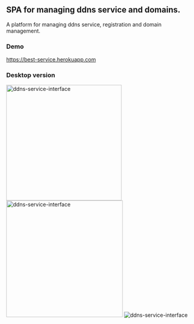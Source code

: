 ## SPA for managing ddns service and domains.  
A platform for managing ddns service, registration and domain management.  

### Demo
https://best-service.herokuapp.com  

### Desktop version

<img src="https://lh3.googleusercontent.com/Hp7fN5wYfiEpHk7YNbCTPHTR5mtbkn28YDHA3ktDSqjfBJlPL_8yw99flyWl-0ilzCw-ANf4UVqrRDVT_658UWSBbqzOgd8IEhMRoJ-enohcQ7st5itLV7xd5frrkp6ttLYIzll0Hayu1xwM8RaFMB_K0aH6_EMRfiaprIRdhIDcla-vPUySD3Upge4d8iRwSbWhL1K0RWsLCJYbQiqi64ASK9eDvaHZApsj01fvxfdgRiyfEQJYd1tucVQ04B-pqLVVf3u9ybYdQyT0jvutMgafJ_qeckBMHSgiIuHi2l9LnmWRBxbj7kuAidGYKhgH24NW9Zct-NZ436d9_OWviLavpI7km03rpwLTz_kfnMdjQaVTfK-o-TMa1MGzE4pgYeg9UtmErY7vTDa7BNNAT8orF6qoFgdtCx49PMOyksiVSruN7J5cujAfNLYXGbF4VbDVyF2b_kmipu6pkMm8QRRsmZ1OzlbdlnWnTP5OQMAE6FXQcu0Gbtis096OeFXqXie0lKa1zO9eY38sPR3C8K94vnQV3WtFlTqdGSVNnmBzNySrWfvIWQoC2ks9X4nuN97e4nTkdsv5JkuQQB5D0WqqioKc4FtXiUDwbzYn0a-W6EyZFBjFT-Cl-JRp5zDUBY4g2wBr4uofAOfcn7nebnEG6Aj_tw=w2271-h1575-no" alt="ddns-service-interface"  width="306.5px" /><img src="https://lh3.googleusercontent.com/iYBGuHuCeyQ-cXf-EOVM8OKiX34kSjddIPHMkkYbfGz-zKmo3Bk1jnEQPnJ2oJyKXUh5udO7qO2bQfQKVjs6ZLbg0VeHQdy1fFQidvB5IA-Ixz1nAKiB6cVoujvgygB31xJHeMygXqdaB3enK06eN-KIKcF27UU2VQxlwS0F4IBo6T3fcEqlbt0Bg_cP-Zd_6nd2nZguBbioPwOLFM-7DkDS6TAcEz1WY-E6z1TEyaAUnKmok05DFbZf31tIjGXDrAjMn06j4mDDO_rIbNj3k9_P--Vhl2W8kIBVQX2iiy_ZjBoaeQlrceB9oaT5Su3ca4YK-etCKVx15iPv6unU4bPH-M3-5cUklEtwfY9WoScg3rBexzWA17_DlueOFRHenaY45ku7JsdE7nQw1FpPVeFmj0YIqxeLYRT8MUPcQosDiKBheaMQhKaY2vC3TQk_HOtRaNJrI8-1-Ull0VUByOBttC9bpyjMKG6aaS_fosfiZil-JavpU_W4a3-5Gaxs9FLEv-aPpV3YGbx-5WiGKdbQ7ZjniD4r7RBx-2vAjwizbBKKj7jPUHfNAwDrwvlvrX3kQZO8a6LjdzFlR5x8NqqIrFsPDpepBacPpAS1PmdjGa9YI36lr5crt5EP2Hg837l0nrXF9zYoa50a1lbNaqsHvXZXSw=w2341-h1605-no" alt="ddns-service-interface"  width="310px"/>
<img src="https://lh3.googleusercontent.com/F79D08-lFkBpwWTReHb3ALf_YMXbazyANpwAOX4RLzZ5_qhTMscQQP4q-iDISUFwxRVVUvYHVxJpwP4Mnk_4lUeXyu9es5TI8sjhIBmwJf34ThTnxHh7qkfch3uvxq7FdDfDKMd7nlJXgh72YWjpLDKyAN04Yh2skq1o-gPmH7zEOJkqM7uAXDWa0REFaCQHNuZDhz_WNfC0qtTWFyrtK5hqgbFxVCBna2eczfjw_T85N0vsFrc7obZa0bMGaL786wlXdBnihT_KI__NgdiDJXJM2dBjndBGSMFfwb916qoHv1YPojjF6Sm0K-MaS_3c6EG34vdCbw8fAlOQWHZyXZXZcNqidoFfO8foFe7uZc3fQADjhn6tK5qWakDeLgRR_lPEr5owc2vBKAN0uEv6U4GUsac_VkwHFr-HsZshaGRCaEHUpn3o8AtoNNKph1orT0h90iwWQMtBZV2yGUp8U0HyWRM_A4Rxk_rqQxfHwNDYUksRrzxS6KvM41BfcciHvNAkhzXRCS71a0t3wFJsqAbvKjgB4EvJnNm5BLquALZg5F-HblNcOLVmqxgzBsPkrknPzAwwpt63ahLZouZZoPlxb795r9YfLb8pgFVkJh-FiQyI23n4knzk0SAFrV_6YSTzPeQOck7jX2NcceofIi7XG32zMdA=w2519-h1259-no" alt="ddns-service-interface"  />
